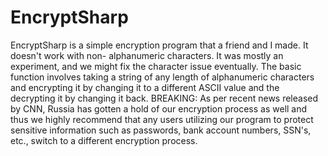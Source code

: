 # EncryptSharp
EncryptSharp is a simple encryption program that a friend and I made. It doesn't work with non- alphanumeric characters.
It was mostly an experiment, and we might fix the character issue eventually. The basic function involves taking a string of any length of alphanumeric characters and encrypting it by changing it to a different ASCII value and the decrypting it by changing it back.
BREAKING: As per recent news released by CNN, Russia has gotten a hold of our encryption process as well and thus we highly recommend that any users utilizing our program to protect sensitive information such as passwords, bank account numbers, SSN's, etc., switch to a different encryption process.
